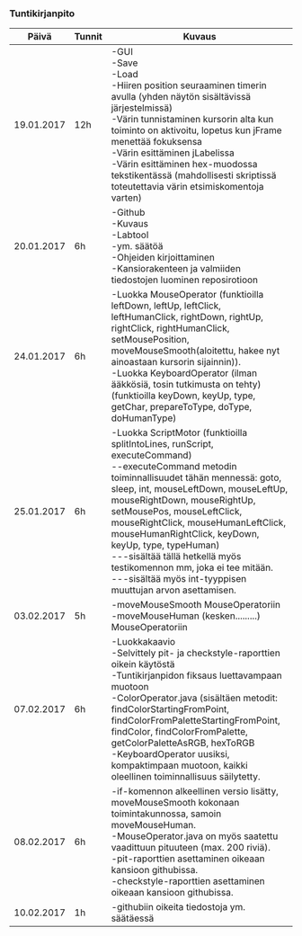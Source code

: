 ### Tuntikirjanpito
Päivä | Tunnit | Kuvaus
--------------- | ----- | ------
19.01.2017 | 12h | -GUI<br>-Save<br>-Load<br>-Hiiren position seuraaminen timerin avulla (yhden näytön sisältävissä järjestelmissä)<br>-Värin tunnistaminen kursorin alta kun toiminto on aktivoitu, lopetus kun jFrame menettää fokuksensa<br>-Värin esittäminen jLabelissa<br>-Värin esittäminen hex-muodossa tekstikentässä (mahdollisesti skriptissä toteutettavia värin etsimiskomentoja varten)
20.01.2017 | 6h | -Github<br>-Kuvaus<br>-Labtool<br>-ym. säätöä<br>-Ohjeiden kirjoittaminen<br>-Kansiorakenteen ja valmiiden tiedostojen luominen reposirotioon
24.01.2017 | 6h | -Luokka MouseOperator (funktioilla leftDown, leftUp, leftClick, leftHumanClick, rightDown, rightUp, rightClick, rightHumanClick, setMousePosition, moveMouseSmooth(aloitettu, hakee nyt ainoastaan kursorin sijainnin)).<br>-Luokka KeyboardOperator (ilman ääkkösiä, tosin tutkimusta on tehty) (funktioilla keyDown, keyUp, type, getChar, prepareToType, doType, doHumanType)
25.01.2017 | 6h | -Luokka ScriptMotor (funktioilla splitIntoLines, runScript, executeCommand)<br>--executeCommand metodin toiminnallisuudet tähän mennessä: goto, sleep, int, mouseLeftDown, mouseLeftUp, mouseRightDown, mouseRightUp, setMousePos, mouseLeftClick, mouseRightClick, mouseHumanLeftClick, mouseHumanRightClick, keyDown, keyUp, type, typeHuman)<br>---sisältää tällä hetkellä myös testikomennon mm, joka ei tee mitään.<br>---sisältää myös int-tyyppisen muuttujan arvon asettamisen.
03.02.2017 | 5h | -moveMouseSmooth MouseOperatoriin<br>-moveMouseHuman (kesken.........) MouseOperatoriin
07.02.2017 | 6h | -Luokkakaavio<br>-Selvittely pit- ja checkstyle-raporttien oikein käytöstä<br>-Tuntikirjanpidon fiksaus luettavampaan muotoon<br>-ColorOperator.java (sisältäen metodit: findColorStartingFromPoint, findColorFromPaletteStartingFromPoint, findColor, findColorFromPalette, getColorPaletteAsRGB, hexToRGB<br>-KeyboardOperator uusiksi, kompaktimpaan muotoon, kaikki oleellinen toiminnallisuus säilytetty.<br>
08.02.2017 | 6h | -if-komennon alkeellinen versio lisätty, moveMouseSmooth kokonaan toimintakunnossa, samoin moveMouseHuman.<br>-MouseOperator.java on myös saatettu vaadittuun pituuteen (max. 200 riviä).<br>-pit-raporttien asettaminen oikeaan kansioon githubissa.<br>-checkstyle-raporttien asettaminen oikeaan kansioon githubissa.
10.02.2017 | 1h | -githubiin oikeita tiedostoja ym. säätäessä
